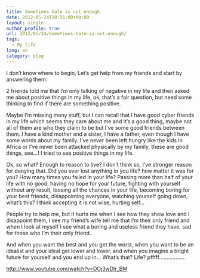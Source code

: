 ```yaml
---
title: Sometimes hate is not enough
date: 2012-05-24T20:56:00+00:00
layout: single
author_profile: true
url: 2012/05/24/sometimes-hate-is-not-enough/
tags:
  - My life
lang: en
category: blog
---
```

I don’t know where to begin, Let’s get help from my friends and start by answering them.

2 friends told me that I’m only talking of negative in my life and then asked me about positive things in my life, ok, that’s a fair question, but need some thinking to find if there are something positive.

Maybe I’m missing many stuff, but I can recall that I have good cyber friends in my life which seems they care about me and it’s a good thing, maybe not all of them are who they claim to be but I’ve some good friends between them. I have a kind mother and a sister, I have a father, even though I have some words about my family. I’ve never been left hungry like the kids in Africa or I’ve never been attacked physically by my family, these are good things, see…! I tried to see positive things in my life.

Ok, so what? Enough to reason to live? I don’t think so, I’ve stronger reason for denying that. Did you ever lost anything in you life? how matter it was for you? How many times you failed in your life? Passing more than half of your life with no good, having no hope for your future, fighting with yourself without any result, loosing all the chances in your life, becoming boring for your best friends, disappointing everyone, watching yourself going down, what’s this? I think accepting it is not wise, hurting self…

People try to help me, but it hurts me when I see how they show love and I disappoint them, I see my friend’s wife tell me that I’m their only friend and when I look at myself I see what a boring and useless friend they have, sad for those who I’m their only friend.

And when you want the best and you get the worst, when you want to be an idealist and your ideal get lower and lower, and when you imagine a bright future for yourself and you end up in… What’s that? Life? pfffff……………..

http://www.youtube.com/watch?v=DOj3wDlr_BM